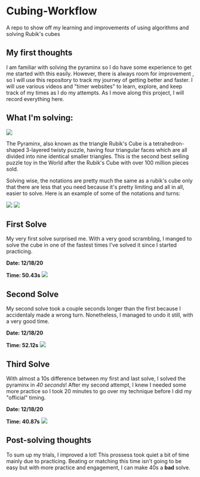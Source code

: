 # Cubing-Workflow
A repo to show off my learning and improvements of using algorithms and solving Rubik's cubes

## My first thoughts
<p>
I am familiar with solving the pyraminx so I do have some experience to get me started with this easily. However, there is always room for improvement , so I will use this repository to track my journey of getting better and faster. I will use various videos and "timer websites" to  learn, explore, and keep track of my times as I do my attempts. As I move along this project, I will record everything here.
 </p>

## What I'm solving:
<img src = "https://image.pushauction.com/0/0/949ba4dc-aece-4bfc-af6a-f97512bffb8d/4068b28d-6355-4b8d-a75c-5bc7f49a7f1a.jpg">
<p>
The Pyraminx, also known as the triangle Rubik's Cube is a tetrahedron-shaped 3-layered twisty puzzle, having four triangular faces which are all divided into nine identical smaller triangles. This is the second best selling puzzle toy in the World after the Rubik's Cube with over 100 million pieces sold.

Solving wise, the notations are pretty much the same as a rubik's cube only that there are less that you need because it's pretty limiting and all in all, easier to solve. Here is an example of some of the notations and turns:
</p>
<img src = "https://lh3.googleusercontent.com/proxy/eJ0ULE571Qrbu_mDeexHR0IHply73Bi00DgI9Iz1fvBlofp405wUGcIs7PlGNjPu1afJX4Tkf8dMMWF_JDjbmLmOTsGmZFutVPVqCUYU">
<img src = "https://ruwix.com/pics/puzzles/pyraminx/solving-last-layer-pyraminx-algorithm.jpg">

## First Solve
My very first solve surprised me. With a very good scrambling, I manged to solve the cube in one of the fastest times I've solved it since I started practicing.

<b>Date: 12/18/20</b>

<b>Time: 50.43s</b>
 <img src = "https://media.discordapp.net/attachments/739115079336853504/789991673449938975/unknown.png?width=1200&height=240">
 
 ## Second Solve
My second solve took a couple seconds longer than the first because I accidentaly made a wrong turn. Nonetheless, I managed to undo it still, with a very good time.

<b>Date: 12/18/20</b>

<b>Time: 52.12s</b>
 <img src = "https://media.discordapp.net/attachments/739115079336853504/789994821434605578/unknown.png?width=1200&height=230">
 
 ## Third Solve
With almost a 10s difference between my first and last solve, I solved the pyraminx in _40 seconds_! After my second attempt, I knew I needed some more practice so I took 20 minutes to go over my technique before I did my "official" timing.

<b>Date: 12/18/20</b>

<b>Time: 40.87s</b>
 <img src = "https://media.discordapp.net/attachments/739115079336853504/789995429030002698/unknown.png?width=1200&height=217">
 
 ## Post-solving thoughts
 <p>
To sum up my trials, I improved a lot! This prossess took quiet a bit of time mainly due to practicing. Beating or matching this time isn't going to be easy but with more practice and engagement, I can make 40s a <b>bad</b> solve.
